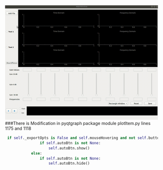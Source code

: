 ![](screenshoot/equilizer.gif)
###There is Modification in pyqtgraph package 
module plotItem.py lines 1175 and 1118 
```python
 if self._exportOpts is False and self.mouseHovering and not self.buttonsHidden and not all(self.vb.autoRangeEnabled()):
                if self.autoBtn is not None:
                    self.autoBtn.show()
            else:
                if self.autoBtn is not None:
                    self.autoBtn.hide()
```
